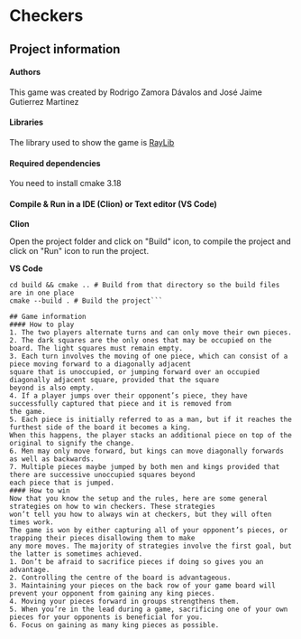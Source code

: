 # Checkers
## Project information
#### Authors
This game was created by Rodrigo Zamora Dávalos and 
José Jaime Gutierrez Martinez
#### Libraries
The library used to show the game is [RayLib](https://www.raylib.com/)
#### Required dependencies
You need to install cmake 3.18

#### Compile & Run in a IDE (Clion) or Text editor (VS Code)
**Clion**

Open the project folder and click on "Build" icon, to compile the project and click on "Run" icon to run the project.

**VS Code**

```mkdir build # Create a build directory
cd build && cmake .. # Build from that directory so the build files are in one place
cmake --build . # Build the project```

## Game information
#### How to play
1. The two players alternate turns and can only move their own pieces.
2. The dark squares are the only ones that may be occupied on the board. The light squares must remain empty.
3. Each turn involves the moving of one piece, which can consist of a piece moving forward to a diagonally adjacent 
square that is unoccupied, or jumping forward over an occupied diagonally adjacent square, provided that the square 
beyond is also empty.
4. If a player jumps over their opponent’s piece, they have successfully captured that piece and it is removed from 
the game.
5. Each piece is initially referred to as a man, but if it reaches the furthest side of the board it becomes a king. 
When this happens, the player stacks an additional piece on top of the original to signify the change.
6. Men may only move forward, but kings can move diagonally forwards as well as backwards.
7. Multiple pieces maybe jumped by both men and kings provided that there are successive unoccupied squares beyond 
each piece that is jumped.
#### How to win
Now that you know the setup and the rules, here are some general strategies on how to win checkers. These strategies 
won’t tell you how to always win at checkers, but they will often times work.
The game is won by either capturing all of your opponent’s pieces, or trapping their pieces disallowing them to make 
any more moves. The majority of strategies involve the first goal, but the latter is sometimes achieved.
1. Don’t be afraid to sacrifice pieces if doing so gives you an advantage.
2. Controlling the centre of the board is advantageous.
3. Maintaining your pieces on the back row of your game board will prevent your opponent from gaining any king pieces.
4. Moving your pieces forward in groups strengthens them.
5. When you’re in the lead during a game, sacrificing one of your own pieces for your opponents is beneficial for you.
6. Focus on gaining as many king pieces as possible.
